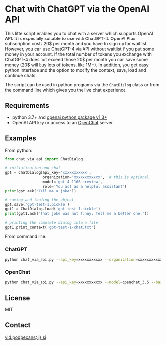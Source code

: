 # Chat with ChatGPT via the OpenAI API


This litte script enables you to chat with a server which supports OpenAI API. It is especially suitable to use with ChatGPT-4. OpenAI Plus subscription costs 20$ per month and you have to sign up for waitlist. However, you can use ChatGPT-4 via API without waitlist if you put some money in your account. If the total number of tokens you exchange with ChatGPT-4 does not exceed those 20$ per month you can save some money (20$ will buy lots of tokens, like 1M+). In addition, you get easy python interface and the option to modify the context, save, load and continue chats.

The script can be used in python programs via the `ChatDialog` class or from the command line which gives you the live chat experience.


## Requirements

-  python 3.7+ and [openai python package v1.3+](https://pypi.org/project/openai/)
-  OpenAI API key or access to an [OpenChat](https://github.com/imoneoi/openchat) server


## Examples


From python:


```python
from chat_via_api import ChatDialog

# initialization and chat
gpt = ChatDialog(api_key='xxxxxxxxxxx',
                 organization='xxxxxxxxxxxx',  # this is optional
                 model='gpt-4-1106-preview',
                 role='You act as a helpful assistant')
print(gpt.ask('Tell me a joke'))

# saving and loading the object
gpt.save('gpt-test-1.pickle')
gpt1 = ChatDialog.load('gpt-test-1.pickle')
print(gpt1.ask('That joke was not funny. Tell me a better one.'))

# printing the complete dialog into a file
gpt1.print_context('gpt-test-1-chat.txt')
```


From command line:

### ChatGPT

```bash
python chat_via_api.py --api_key=xxxxxxxxxxx --organization=xxxxxxxxxxxx --model=gpt-4-1106-preview --role="You act as a data analyst specialized in text analysis"
```

### OpenChat

```bash
python chat_via_api.py --api_key=xxxxxxxxxxx --model=openchat_3.5 --base_url="http://localhost:18888/v1"
```

## License

MIT

## Contact

vid.podpecan@ijs.si

